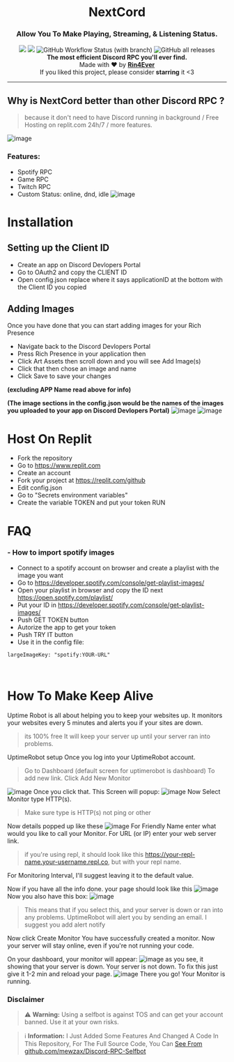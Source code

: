 <h1 align="center">NextCord</h1>
<h3 align="center">Allow You To Make Playing, Streaming, & Listening Status.</h3>

<p align="center">
  <a href="https://github.com/rinxyzz/NextCord/"><img src="https://img.shields.io/github/last-commit/rinxyzz/SelfBot?style=flat" /></a>
  <a href="https://github.com/rinxyzz/NextCord/"><img src="https://visitor-badge.laobi.icu/badge?page_id=Mewzax.Discord-Selfbot-RPC" /></a>
  <img alt="GitHub Workflow Status (with branch)" src="https://img.shields.io/github/actions/workflow/status/rinxyzz/NextCord/codeql.yml?branch=main">
  <img alt="GitHub all releases" src="https://img.shields.io/github/downloads/rinxyzz/NextCord/total?style=social">
 
  <br>
  <b>The most efficient Discord RPC you'll ever find.</b><br>
  Made with ❤ by <b><a href="https://rin4ever.xyz">Rin4Ever</a></b>
  <br>
  If you liked this project, please consider <b>starring</b> it <3
</p>

---

 ## Why is NextCord better than other Discord RPC ?

> because it don't need to have Discord running in background / Free Hosting on replit.com 24h/7 / more features.

![image](https://media.discordapp.net/attachments/1068223147955998740/1068750623006281758/Screenshot_20230128_112636.png?width=240&height=468)


### Features:

- Spotify RPC
- Game RPC
- Twitch RPC
- Custom Status: online, dnd, idle
![image](https://cdn.discordapp.com/attachments/1068223147955998740/1068750809422119042/Screenshot_20230128_112215.png)

# Installation
## Setting up the Client ID
- Create an app on Discord Devlopers Portal
- Go to OAuth2 and copy the CLIENT ID
- Open config.json replace where it says applicationID at the bottom with the Client ID you copied
## Adding Images
Once you have done that you can start adding images for your Rich Presence

- Navigate back to the Discord Devlopers Portal
- Press Rich Presence in your application then
- Click Art Assets then scroll down and you will see Add Image(s)
- Click that then chose an image and name
- Click Save to save your changes

**(excluding APP Name read above for info)**

**(The image sections in the config.json would be the names of the images you uploaded to your app on Discord Devlopers Portal)**
![image](https://camo.githubusercontent.com/d73bb456ba14d7d58bccfaa272e05aa4bc3cb1f7da2a7f92b6533b4d6e3d7f49/68747470733a2f2f6d656469612e646973636f72646170702e6e65742f6174746163686d656e74732f3738393030373035363234343833343330342f3833353033353631323534353135353130322f6669782e706e67)
![image](https://camo.githubusercontent.com/fd9e63ce894342f9bcf4b3d5aed498ecee0574cc92968f2213717e3b87988a8c/68747470733a2f2f6d656469612e646973636f72646170702e6e65742f6174746163686d656e74732f3732393838383937363331353631333332372f3833353033363831333737363132353937322f646f6e652e706e67)

# Host On Replit
- Fork the repository
- Go to https://www.replit.com
- Create an account
- Fork your project at https://replit.com/github
- Edit config.json
- Go to "Secrets environment variables"
- Create the variable TOKEN and put your token
RUN

# FAQ 
### - How to import spotify images 
- Connect to a spotify account on browser and create a playlist with the image you want
- Go to https://developer.spotify.com/console/get-playlist-images/
- Open your playlist in browser and copy the ID next https://open.spotify.com/playlist/
- Put your ID in https://developer.spotify.com/console/get-playlist-images/
- Push GET TOKEN button
- Autorize the app to get your token
- Push TRY IT button
- Use it in the config file:
```
largeImageKey: "spotify:YOUR-URL"
```

<br />

# How To Make Keep Alive
Uptime Robot is all about helping you to keep your websites up. It monitors your websites every 5 minutes and alerts you if your sites are down.
> its 100% free It will keep your server up until your server ran into problems.

UptimeRobot setup Once you log into your UptimeRobot account.
> Go to Dashboard (default screen for uptimerobot is dashboard) To add new link. Click Add New Monitor

![image](https://camo.githubusercontent.com/c09d7680c8ee97d9c84d6b66d45bbb47a6f9125236a0acb98ef64f035a4935d7/68747470733a2f2f73746f726167652e676f6f676c65617069732e636f6d2f7265706c69742f696d616765732f313534333730303435373935325f62303034663032623166636335633465626266643964643461633665373261332e706e)
Once you click that. This Screen will popup:
![image](https://camo.githubusercontent.com/b49e3cd4eb7d9706cb48c11f5e91d87a5ab83a78b848df8825588c2b301d8484/68747470733a2f2f73746f726167652e676f6f676c65617069732e636f6d2f7265706c69742f696d616765732f313534333730303539313630395f36333732656333326632306133623965363938633664313730363536303865642e706e)
Now Select Monitor type HTTP(s).
> Make sure type is HTTP(s) not ping or other

Now details popped up like these
![image](https://camo.githubusercontent.com/02b46d97454f8b5e42c7b569182cb98133ef8e86ef6d2213293429f86ddc7d9c/68747470733a2f2f73746f726167652e676f6f676c65617069732e636f6d2f7265706c69742f696d616765732f313534333730303631343230395f63616233636661313230346235663530303364646634383038666131363664372e706e)
For Friendly Name enter what would you like to call your Monitor. For URL (or IP) enter your web server link.

> if you're using repl, it should look like this https://your-repl-name.your-username.repl.co, but with your repl name.

For Monitoring Interval, I'll suggest leaving it to the default value.

Now if you have all the info done. your page should look like this
![image](https://camo.githubusercontent.com/d42c1f1ae2291856612dff223109121ada4c834889ffd57f933a9e2493b2784b/68747470733a2f2f73746f726167652e676f6f676c65617069732e636f6d2f7265706c69742f696d616765732f313534333730303633383837315f61373131656132366231363331306335323637396439633334366432313232312e706e)
Now you also have this box:
![image](https://camo.githubusercontent.com/df78c63596c4b4909ac6298685896c92ad9c1af9232ab668cd3c639b921c98f8/68747470733a2f2f73746f726167652e676f6f676c65617069732e636f6d2f7265706c69742f696d616765732f313534333730303738393533335f63653436396131323539636533376266613135663430663035633232393131632e706e)
> This means that if you select this, and your server is down or ran into any problems. UptimeRobot will alert you by sending an email. I suggest you add alert notify

Now click Create Monitor You have successfully created a monitor. Now your server will stay online, even if you're not running your code.

On your dashboard, your monitor will appear:
![image](https://camo.githubusercontent.com/546e6fb18cdda7d40b2ce888a9e9f97f154addb948c6452438d159383ab513c7/68747470733a2f2f73746f726167652e676f6f676c65617069732e636f6d2f7265706c69742f696d616765732f313534333730303730373039315f38633631313461636561666634343865643337613238303239646138643363312e706e)
as you see, it showing that your server is down. Your server is not down. To fix this just give it 1-2 min and reload your page.
![image](https://camo.githubusercontent.com/3309ea7f87a91e03f8cd66a8b9e0f9f41a65afcecd8f4343087a3e604b254ecd/68747470733a2f2f73746f726167652e676f6f676c65617069732e636f6d2f7265706c69742f696d616765732f313534333730303732343335365f63353635376236646338333730366662343637363061386666386434616362372e706e)
There you go! Your Monitor is running.
### Disclaimer

> :warning: **Warning:** Using a selfbot is against TOS and can get your account banned. Use it at your own risks.

> ℹ️ **Information:** I Just Added Some Features And Changed A Code In This Repository, For The Full Source Code, You Can [See From github.com/mewzax/Discord-RPC-Selfbot](https://github.com/mewzax/Discord-RPC-Selfbot)

